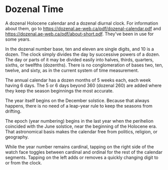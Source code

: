 Dozenal Time
============

A dozenal Holocene calendar and a dozenal diurnal clock. For information about them, go to https://dozenal.ae-web.ca/pdf/dozenal-calendar.pdf and https://dozenal.ae-web.ca/pdf/about-short.pdf. They've been in use for some years.

In the dozenal number base, ten and eleven are single digits, and 10 is a dozen. The clock simply divides the day by successive powers of a dozen. The day or parts of it may be divided easily into halves, thirds, quarters, sixths, or twelfths (dozenths). There is no conglomeration of bases two, ten, twelve, and sixty, as in the current system of time measurement.

The annual calendar has a dozen months of 5 weeks each, each week having 6 days. The 5 or 6 days beyond 360 (dozenal 260) are added where they keep the season beginnings the most accurate.

The year itself begins on the December solstice. Because that always happens, there is no need of a leap-year rule to keep the seasons from drifting.

The epoch (year numbering) begins in the last year when the perihelion coincided with the June solstice, near the beginning of the Holocene era. That astronomical basis makes the calendar free from politics, religion, or geography.

While the year number remains cardinal, tapping on the right side of the watch face toggles between cardinal and ordinal for the rest of the calendar segments. Tapping on the left adds or removes a quickly changing digit to or from the clock.
